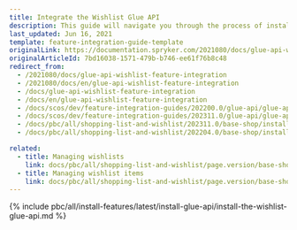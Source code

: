 ```yaml
---
title: Integrate the Wishlist Glue API
description: This guide will navigate you through the process of installing and configuring the Wishlist API feature in Spryker OS.
last_updated: Jun 16, 2021
template: feature-integration-guide-template
originalLink: https://documentation.spryker.com/2021080/docs/glue-api-wishlist-feature-integration
originalArticleId: 7bd16038-1571-479b-b746-ee61f76b8c48
redirect_from:
  - /2021080/docs/glue-api-wishlist-feature-integration
  - /2021080/docs/en/glue-api-wishlist-feature-integration
  - /docs/glue-api-wishlist-feature-integration
  - /docs/en/glue-api-wishlist-feature-integration
  - /docs/scos/dev/feature-integration-guides/202200.0/glue-api/glue-api-wishlist-feature-integration.html
  - /docs/scos/dev/feature-integration-guides/202311.0/glue-api/glue-api-wishlist-feature-integration.html
  - /docs/pbc/all/shopping-list-and-wishlist/202311.0/base-shop/install-and-upgrade/install-the-wishlist-glue-api.html
  - /docs/pbc/all/shopping-list-and-wishlist/202204.0/base-shop/install-and-upgrade/install-glue-api/install-the-wishlist-glue-api.html

related:
  - title: Managing wishlists
    link: docs/pbc/all/shopping-list-and-wishlist/page.version/base-shop/manage-using-glue-api/glue-api-manage-wishlists.html
  - title: Managing wishlist items
    link: docs/pbc/all/shopping-list-and-wishlist/page.version/base-shop/manage-using-glue-api/glue-api-manage-wishlist-items.html
---
```


{% include pbc/all/install-features/latest/install-glue-api/install-the-wishlist-glue-api.md %} <!-- To edit, see /_includes/pbc/all/install-features/202311.0/install-glue-api/install-the-wishlist-glue-api.md -->
